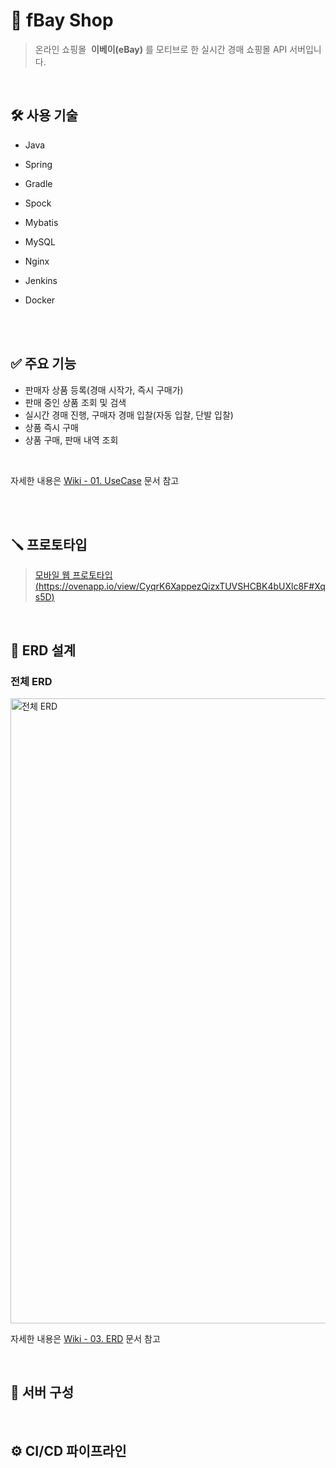 # 🛒 **fBay Shop**

> 온라인 쇼핑몰&nbsp; **이베이(eBay)** 를 모티브로 한 실시간 경매 쇼핑몰 API 서버입니다.  

&nbsp;


## 🛠️ **사용 기술**
* Java
* Spring
* Gradle
* Spock
* Mybatis
* MySQL
* Nginx

* Jenkins
* Docker

&nbsp;  
&nbsp;  

## ✅ **주요 기능**


* 판매자 상품 등록(경매 시작가, 즉시 구매가)
* 판매 중인 상품 조회 및 검색
* 실시간 경매 진행, 구매자 경매 입찰(자동 입찰, 단발 입찰)
* 상품 즉시 구매
* 상품 구매, 판매 내역 조회

&nbsp;  

자세한 내용은 [Wiki - 01. UseCase](https://github.com/f-lab-edu/fbay-shop/wiki/01.-Use-Case) 문서 참고

&nbsp;  
&nbsp;  

## 🪛 프로토타입

> [모바일 웹 프로토타입(https://ovenapp.io/view/CyqrK6XappezQizxTUVSHCBK4bUXlc8F#Xqs5D)](https://ovenapp.io/view/CyqrK6XappezQizxTUVSHCBK4bUXlc8F#Xqs5D)      


&nbsp;

## 💾 ERD 설계

### 전체 ERD

<img width="1000" alt="전체 ERD" src="https://user-images.githubusercontent.com/44764521/201602315-0cc25935-900e-46e1-b36f-775ec33a1a85.png">

자세한 내용은 [Wiki - 03. ERD](https://github.com/f-lab-edu/fbay-shop/wiki/03.-ERD) 문서 참고

&nbsp;
&nbsp;

## 📌 서버 구성

&nbsp;
&nbsp;

## ⚙️ CI/CD 파이프라인


&nbsp;
&nbsp;


